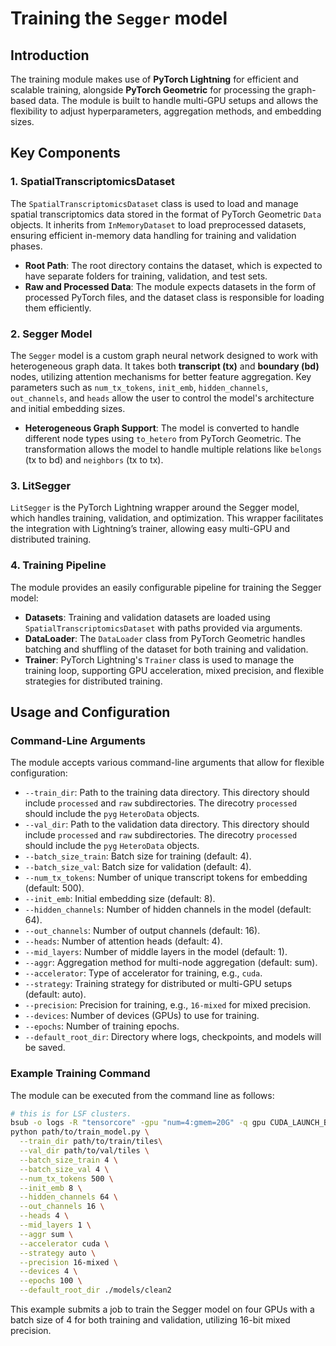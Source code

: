 # Training the `Segger` model

## Introduction

The training module makes use of **PyTorch Lightning** for efficient and scalable training, alongside **PyTorch Geometric** for processing the graph-based data. The module is built to handle multi-GPU setups and allows the flexibility to adjust hyperparameters, aggregation methods, and embedding sizes.

## Key Components

### 1. **SpatialTranscriptomicsDataset**

The `SpatialTranscriptomicsDataset` class is used to load and manage spatial transcriptomics data stored in the format of PyTorch Geometric `Data` objects. It inherits from `InMemoryDataset` to load preprocessed datasets, ensuring efficient in-memory data handling for training and validation phases.

- **Root Path**: The root directory contains the dataset, which is expected to have separate folders for training, validation, and test sets.
- **Raw and Processed Data**: The module expects datasets in the form of processed PyTorch files, and the dataset class is responsible for loading them efficiently.

### 2. **Segger Model**

The `Segger` model is a custom graph neural network designed to work with heterogeneous graph data. It takes both **transcript (tx)** and **boundary (bd)** nodes, utilizing attention mechanisms for better feature aggregation. Key parameters such as `num_tx_tokens`, `init_emb`, `hidden_channels`, `out_channels`, and `heads` allow the user to control the model's architecture and initial embedding sizes.

- **Heterogeneous Graph Support**: The model is converted to handle different node types using `to_hetero` from PyTorch Geometric. The transformation allows the model to handle multiple relations like `belongs` (tx to bd) and `neighbors` (tx to tx).

### 3. **LitSegger**

`LitSegger` is the PyTorch Lightning wrapper around the Segger model, which handles training, validation, and optimization. This wrapper facilitates the integration with Lightning’s trainer, allowing easy multi-GPU and distributed training.

### 4. **Training Pipeline**

The module provides an easily configurable pipeline for training the Segger model:

- **Datasets**: Training and validation datasets are loaded using `SpatialTranscriptomicsDataset` with paths provided via arguments.
- **DataLoader**: The `DataLoader` class from PyTorch Geometric handles batching and shuffling of the dataset for both training and validation.
- **Trainer**: PyTorch Lightning's `Trainer` class is used to manage the training loop, supporting GPU acceleration, mixed precision, and flexible strategies for distributed training.

## Usage and Configuration

### Command-Line Arguments

The module accepts various command-line arguments that allow for flexible configuration:

- `--train_dir`: Path to the training data directory. This directory should include `processed` and `raw` subdirectories. The direcotry `processed` should include the `pyg` `HeteroData` objects.
- `--val_dir`: Path to the validation data directory. This directory should include `processed` and `raw` subdirectories. The direcotry `processed` should include the `pyg` `HeteroData` objects.
- `--batch_size_train`: Batch size for training (default: 4).
- `--batch_size_val`: Batch size for validation (default: 4).
- `--num_tx_tokens`: Number of unique transcript tokens for embedding (default: 500).
- `--init_emb`: Initial embedding size (default: 8).
- `--hidden_channels`: Number of hidden channels in the model (default: 64).
- `--out_channels`: Number of output channels (default: 16).
- `--heads`: Number of attention heads (default: 4).
- `--mid_layers`: Number of middle layers in the model (default: 1).
- `--aggr`: Aggregation method for multi-node aggregation (default: sum).
- `--accelerator`: Type of accelerator for training, e.g., `cuda`.
- `--strategy`: Training strategy for distributed or multi-GPU setups (default: auto).
- `--precision`: Precision for training, e.g., `16-mixed` for mixed precision.
- `--devices`: Number of devices (GPUs) to use for training.
- `--epochs`: Number of training epochs.
- `--default_root_dir`: Directory where logs, checkpoints, and models will be saved.

### Example Training Command

The module can be executed from the command line as follows:

```bash
# this is for LSF clusters.
bsub -o logs -R "tensorcore" -gpu "num=4:gmem=20G" -q gpu CUDA_LAUNCH_BLOCKING=1 \
python path/to/train_model.py \
  --train_dir path/to/train/tiles\
  --val_dir path/to/val/tiles \
  --batch_size_train 4 \
  --batch_size_val 4 \
  --num_tx_tokens 500 \
  --init_emb 8 \
  --hidden_channels 64 \
  --out_channels 16 \
  --heads 4 \
  --mid_layers 1 \
  --aggr sum \
  --accelerator cuda \
  --strategy auto \
  --precision 16-mixed \
  --devices 4 \
  --epochs 100 \
  --default_root_dir ./models/clean2
```

This example submits a job to train the Segger model on four GPUs with a batch size of 4 for both training and validation, utilizing 16-bit mixed precision.
